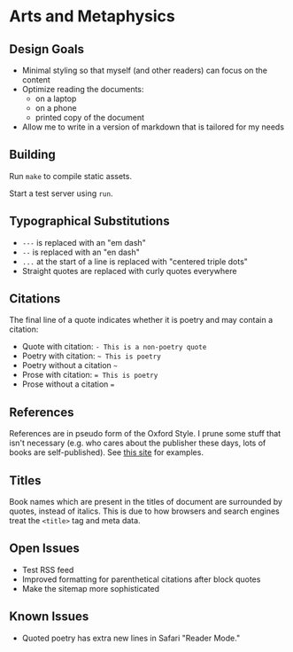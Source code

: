 # Arts and Metaphysics

## Design Goals

- Minimal styling so that myself (and other readers) can focus on the content
- Optimize reading the documents:
  - on a laptop
  - on a phone
  - printed copy of the document
- Allow me to write in a version of markdown that is tailored for my needs

## Building

Run `make` to compile static assets.

Start a test server using `run`.

## Typographical Substitutions

- `---` is replaced with an "em dash"
- `--` is replaced with an "en dash"
- `...` at the start of a line is replaced with "centered triple dots"
- Straight quotes are replaced with curly quotes everywhere

## Citations

The final line of a quote indicates whether it is poetry and may contain a citation:

- Quote with citation: `- This is a non-poetry quote`
- Poetry with citation: `~ This is poetry`
- Poetry without a citation `~`
- Prose with citation: `= This is poetry`
- Prose without a citation `=`

## References

References are in pseudo form of the Oxford Style.  I prune some stuff that isn't necessary (e.g. who cares about the publisher these days, lots of books are self-published).  See [this site](http://guides.library.uwa.edu.au/c.php?g=325241&p=2177430) for examples.

## Titles

Book names which are present in the titles of document are surrounded by quotes, instead of italics.  This is due to how browsers and search engines treat the `<title>` tag and meta data.

## Open Issues

- Test RSS feed
- Improved formatting for parenthetical citations after block quotes
- Make the sitemap more sophisticated

## Known Issues

- Quoted poetry has extra new lines in Safari "Reader Mode."
